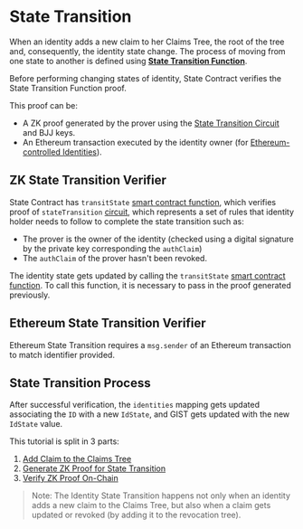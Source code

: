 # State Transition

When an identity adds a new claim to her Claims Tree, the root of the tree and, consequently, the identity state change. The process of moving from one state to another is defined using [**State Transition Function**](https://docs.iden3.io/protocol/spec/#identity-state-transition-function).

Before performing changing states of identity, State Contract verifies the State Transition Function proof. 

This proof can be:
* A ZK proof generated by the prover using the [State Transition Circuit](../../protocol/main-circuits.md#statetransition) and BJJ keys.
* An Ethereum transaction executed by the identity owner (for [Ethereum-controlled Identities](../identity/identity-types.md#ethereum-controlled-identity)).

## ZK State Transition Verifier

State Contract has `transitState` [smart contract function](https://github.com/iden3/contracts/blob/master/contracts/state/State.sol), which verifies proof of `stateTransition` [circuit](../../protocol/main-circuits.md#statetransition), which represents a set of rules that identity holder needs to follow to complete the state transition such as:

- The prover is the owner of the identity (checked using a digital signature by the private key corresponding the `authClaim`)
- The `authClaim` of the prover hasn't been revoked.
 
The identity state gets updated by calling the `transitState` [smart contract function](https://github.com/iden3/contracts/blob/master/contracts/state/State.sol#L148). To call this function, it is necessary to pass in the proof generated previously.

## Ethereum State Transition Verifier

Ethereum State Transition requires a `msg.sender` of an Ethereum transaction to match identifier provided. 

## State Transition Process

After successful verification, the `identities` mapping gets updated associating the `ID` with a new `IdState`, and GIST gets updated with the new `IdState` value.

This tutorial is split in 3 parts:

1. [Add Claim to the Claims Tree](./new-identity-state.md)
2. [Generate ZK Proof for State Transition](./state-transition-proof.md)
3. [Verify ZK Proof On-Chain](./on-chain-state-transition.md)

> Note: The Identity State Transition happens not only when an identity adds a new claim to the Claims Tree, but also when a claim gets updated or revoked (by adding it to the revocation tree).
